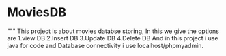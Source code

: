 # MoviesDB
""" This project is about movies databse storing, In this we give the options are
  1.view DB
  2.Insert DB
  3.Update DB
  4.Delete DB
And in this project i use java for code and Database connectivity i use localhost/phpmyadmin.  
